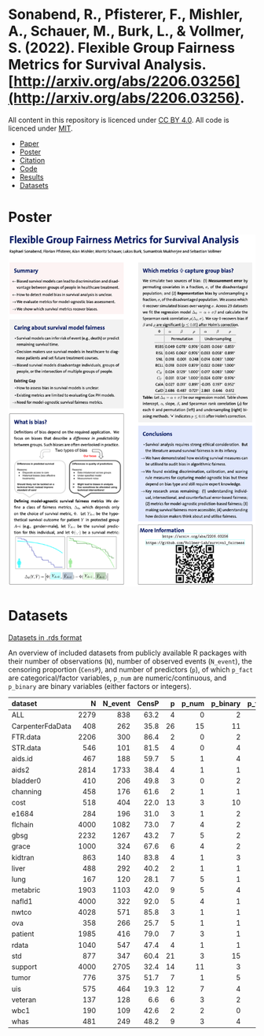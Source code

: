 # Sonabend, R., Pfisterer, F., Mishler, A., Schauer, M., Burk, L., & Vollmer, S. (2022). Flexible Group Fairness Metrics for Survival Analysis. [http://arxiv.org/abs/2206.03256](http://arxiv.org/abs/2206.03256).

All content in this repository is licenced under [CC BY 4.0](https://creativecommons.org/licenses/by/4.0/). All code is licenced under [MIT](https://github.com/Vollmer-Lab/survival_fairness/blob/main/LICENSE).

* [Paper](http://arxiv.org/abs/2206.03256)
* [Poster](#poster)
* [Citation](https://github.com/Vollmer-Lab/survival_fairness/blob/main/CITATION)
* [Code](https://github.com/Vollmer-Lab/survival_fairness/tree/main/code)
* [Results](https://github.com/Vollmer-Lab/survival_fairness/tree/main/results)
* [Datasets](#datasets)


# Poster

![Poster](poster.png)


# Datasets

[Datasets in .rds format](https://github.com/Vollmer-Lab/survival_fairness/tree/main/code/data)

An overview of included datasets from publicly available R packages with their
number of observations (`N`), number of observed events (`N_event`), the censoring proportion (`CensP`), 
and number of predictors (`p`), of which `p_fact` are categorical/factor variables, `p_num` are numeric/continuous, 
and `p_binary` are binary variables (either factors or integers).


|dataset          |    N| N_event| CensP|  p| p_num| p_binary| p_fact|
|:----------------|----:|-------:|-----:|--:|-----:|--------:|------:|
|ALL              | 2279|     838|  63.2|  4|     0|        2|      2|
|CarpenterFdaData |  408|     262|  35.8| 26|    15|       11|      0|
|FTR.data         | 2206|     300|  86.4|  2|     0|        2|      0|
|STR.data         |  546|     101|  81.5|  4|     0|        4|      0|
|aids.id          |  467|     188|  59.7|  5|     1|        4|      0|
|aids2            | 2814|    1733|  38.4|  4|     1|        1|      2|
|bladder0         |  410|     206|  49.8|  3|     0|        2|      1|
|channing         |  458|     176|  61.6|  2|     1|        1|      0|
|cost             |  518|     404|  22.0| 13|     3|       10|      0|
|e1684            |  284|     196|  31.0|  3|     1|        2|      0|
|flchain          | 4000|    1082|  73.0|  7|     4|        2|      1|
|gbsg             | 2232|    1267|  43.2|  7|     5|        2|      0|
|grace            | 1000|     324|  67.6|  6|     4|        2|      0|
|kidtran          |  863|     140|  83.8|  4|     1|        3|      0|
|liver            |  488|     292|  40.2|  2|     1|        1|      0|
|lung             |  167|     120|  28.1|  7|     5|        1|      1|
|metabric         | 1903|    1103|  42.0|  9|     5|        4|      0|
|nafld1           | 4000|     322|  92.0|  5|     4|        1|      0|
|nwtco            | 4028|     571|  85.8|  3|     1|        1|      1|
|ova              |  358|     266|  25.7|  5|     1|        1|      3|
|patient          | 1985|     416|  79.0|  7|     3|        1|      3|
|rdata            | 1040|     547|  47.4|  4|     1|        1|      2|
|std              |  877|     347|  60.4| 21|     3|       15|      3|
|support          | 4000|    2705|  32.4| 14|    11|        3|      0|
|tumor            |  776|     375|  51.7|  7|     1|        5|      1|
|uis              |  575|     464|  19.3| 12|     7|        4|      1|
|veteran          |  137|     128|   6.6|  6|     3|        2|      1|
|wbc1             |  190|     109|  42.6|  2|     2|        0|      0|
|whas             |  481|     249|  48.2|  9|     3|        4|      2|
